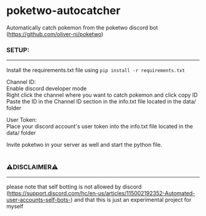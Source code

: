 # poketwo-autocatcher

Automatically catch pokemon from the poketwo discord bot (https://github.com/oliver-ni/poketwo)<br />

### SETUP: <hr />

Install the requirements.txt file using ```pip install -r requirements.txt```<br />

Channel ID: <br />
  Enable discord developer mode <br />
  Right click the channel where you want to catch pokemon and click copy ID<br />
  Paste the ID in the Channel ID section in the info.txt file located in the data/ folder<br />

User Token: <br />
  Place your discord account's user token into the info.txt file located in the data/ folder <br />
 
Invite poketwo in your server as well and start the python file.<br/>
<br/>

### ⚠️DISCLAIMER⚠️ <hr />
please note that self botting is not allowed by discord (https://support.discord.com/hc/en-us/articles/115002192352-Automated-user-accounts-self-bots-) and that this is just an experimental project for myself</br>
